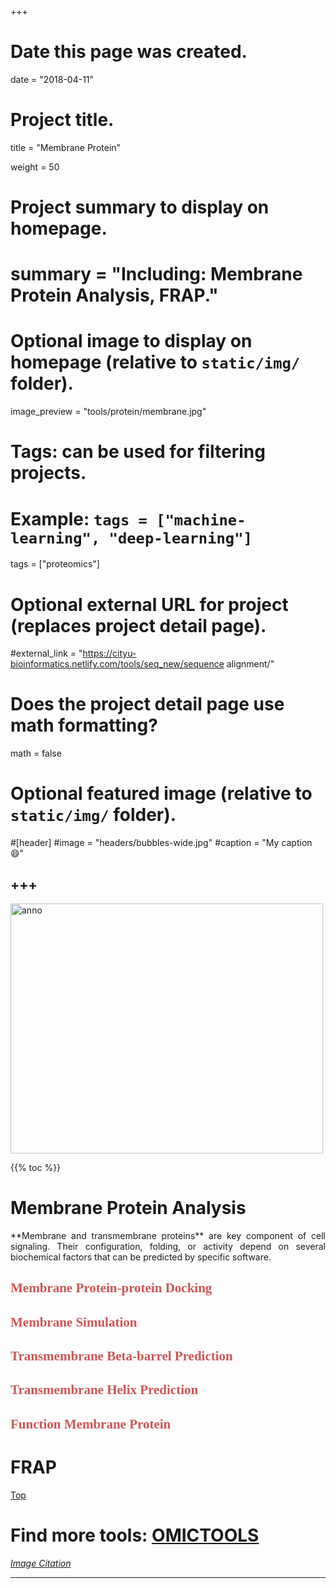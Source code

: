 ﻿+++
# Date this page was created.
date = "2018-04-11"

# Project title.
title = "Membrane Protein"

weight = 50
# Project summary to display on homepage.
# summary = "Including: Membrane Protein Analysis, FRAP."

# Optional image to display on homepage (relative to `static/img/` folder).
image_preview = "tools/protein/membrane.jpg"

# Tags: can be used for filtering projects.
# Example: `tags = ["machine-learning", "deep-learning"]`
tags = ["proteomics"]

# Optional external URL for project (replaces project detail page).
#external_link = "https://cityu-bioinformatics.netlify.com/tools/seq_new/sequence alignment/"


# Does the project detail page use math formatting?
math = false

# Optional featured image (relative to `static/img/` folder).
#[header]
#image = "headers/bubbles-wide.jpg"
#caption = "My caption :smile:"


+++
---

<img src="/img/tools/protein/membrane.jpg"  width="500" height="400" alt="anno" align="center">

<span id="top"></span>

{{% toc %}}

# Membrane Protein Analysis

<p align="justify">**Membrane and transmembrane proteins** are key component of cell signaling. Their configuration, folding, or activity depend on several biochemical factors that can be predicted by specific software.

## <font color=#CD5555 face="黑体">Membrane Protein-protein Docking</font>

## <font color=#CD5555 face="黑体">Membrane Simulation</font>

## <font color=#CD5555 face="黑体">Transmembrane Beta-barrel Prediction</font>

## <font color=#CD5555 face="黑体">Transmembrane Helix Prediction</font>

## <font color=#CD5555 face="黑体">Function Membrane Protein</font>


# FRAP

[<i class="fa fa-hand-o-up fa-1x "></i>Top](#top)

# Find more tools: [**OMICTOOLS**](https://omictools.com/proteomics-category)

[*Image Citation*](https://www.slideshare.net/RESTY29/membrane-proteins-65960356)

---